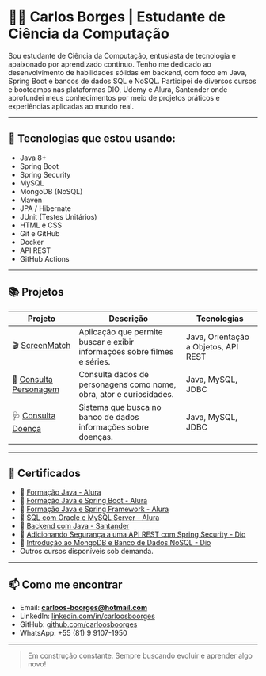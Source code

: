 # 👨‍💻 Carlos Borges | Estudante de Ciência da Computação

Sou estudante de Ciência da Computação, entusiasta de tecnologia e apaixonado por aprendizado contínuo. Tenho me dedicado ao desenvolvimento de habilidades sólidas em backend, com foco em Java, Spring Boot e bancos de dados SQL e NoSQL. Participei de diversos cursos e bootcamps nas plataformas DIO, Udemy e Alura, Santender onde aprofundei meus conhecimentos por meio de projetos práticos e experiências aplicadas ao mundo real.

---

## 🚀 Tecnologias que estou usando:

- Java 8+
- Spring Boot
- Spring Security
- MySQL
- MongoDB (NoSQL)
- Maven
- JPA / Hibernate
- JUnit (Testes Unitários)
- HTML e CSS 
- Git e GitHub
- Docker
- API REST
- GitHub Actions

---

## 📚 Projetos

| Projeto | Descrição | Tecnologias |
|--------|-----------|-------------|
| 🎬 [ScreenMatch](https://github.com/carloosboorges/ScreenMatchSeries) | Aplicação que permite buscar e exibir informações sobre filmes e séries. | Java, Orientação a Objetos, API REST |
| 🧙 [Consulta Personagem](https://github.com/carloosboorges/Consulta_Personagem) | Consulta dados de personagens como nome, obra, ator e curiosidades. | Java, MySQL, JDBC |
| 🩺 [Consulta Doença](https://github.com/carloosboorges/Sistema-de-Consulta-de-Informacoes-de-Doencas) | Sistema que busca no banco de dados informações sobre doenças. | Java, MySQL, JDBC |

---

## 🧾 Certificados

- 📜 [Formação Java - Alura](https://cursos.alura.com.br/user/carloos-boorges/degree-java-turma6-one-733558/certificate?lang=en)
- 📜 [Formação Java e Spring Boot - Alura](https://cursos.alura.com.br/user/carloos-boorges/degree-spring-boot-3-475714/certificate)
- 📜 [Formação Java e Spring Framework - Alura](https://cursos.alura.com.br/user/carloos-boorges/degree-spring-framework-turma6-one-733547/certificate?lang=en)
- 📜 [SQL com Oracle e MySQL Server - Alura](https://cursos.alura.com.br/user/carloos-boorges/degree-oracle-mysql-v3983-3983/certificate?lang=en)
- 📜 [Backend com Java - Santander](https://github.com/carloosboorges/meus-certificados/blob/main/Santander%202024%20-%20Backend%20com%20Java.jpeg)
- 📜 [Adicionando Segurança a uma API REST com Spring Security - Dio](https://github.com/carloosboorges/meus-certificados/blob/main/Adicionando%20Seguran%C3%A7a%20a%20uma%20API%20REST%20com%20Spring%20Security.JPG)
- 📜 [Introdução ao MongoDB e Banco de Dados NoSQL - Dio](https://github.com/carloosboorges/meus-certificados/blob/main/Introdu%C3%A7%C3%A3o%20ao%20MongoDB%20e%20Banco%20de%20Dados%20NoSQL.jpg)
- Outros cursos disponíveis sob demanda.

---

## 📫 Como me encontrar

- Email: **carloos-boorges@hotmail.com**
- LinkedIn: [linkedin.com/in/carloosboorges](https://www.linkedin.com/in/carloosboorges/)
- GitHub: [github.com/carloosboorges](https://github.com/carloosboorges)
- WhatsApp: +55 (81) 9 9107-1950


---

> Em construção constante. Sempre buscando evoluir e aprender algo novo!
